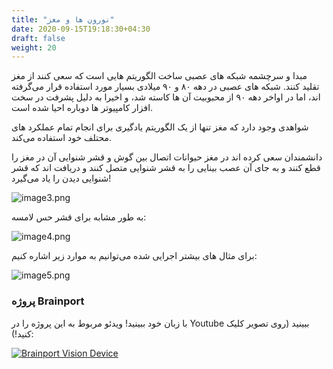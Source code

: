 ```yaml
---
title: "نورون ها و مغز"
date: 2020-09-15T19:18:30+04:30
draft: false
weight: 20
---
```


مبدا و سرچشمه شبکه های عصبی ساخت الگوریتم هایی است که سعی کنند از مغز تقلید کنند.
شبکه های عصبی در دهه ۸۰ و ۹۰ میلادی بسیار مورد استفاده قرار می‌گرفته اند، اما در اواخر دهه ۹۰ از محبوبیت آن ها کاسته شد، و اخیرا به دلیل پشرفت در سخت افزار کامپیوتر ها دوباره احیا شده است.

شواهدی وجود دارد که مغز تنها از یک الگوریتم یادگیری برای انجام تمام عملکرد های محتلف خود استفاده می‌کند.

دانشمندان سعی کرده اند در مغز حیوانات اتصال بین گوش و قشر شنوایی آن در مغز را قطع کنند و به جای آن عصب بینایی را به قشر شنوایی متصل کنند و دریافت اند که قشر شنوایی دیدن را یاد می‌گیرد!

![image3.png](../images/image3.png?width=30pc)

به طور مشابه برای قشر حس لامسه:

![image4.png](../images/image4.png?width=30pc)

برای مثال های بیشتر اجرایی شده می‌توانیم به موارد زیر اشاره کنیم:

![image5.png](../images/image5.png?width=35pc)


### پروژه Brainport

با زبان خود ببینید! ویدئو مربوط به این پروژه را در Youtube ببینید
(روی تصویر کلیک کنید!):

[![Brainport Vision Device](../images/cover.jpg?width=30pc&classes=shadow)](http://www.youtube.com/watch?v=xNkw28fz9u0 "Brainport Vision Device")